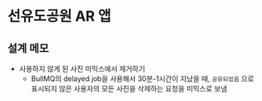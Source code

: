 # 선유도공원 AR 앱

## 설계 메모

- 사용하지 않게 된 사진 미믹스에서 제거하기
  - BullMQ의 delayed job을 사용해서 30분-1시간이 지났을 때, `공유되었음` 으로 표시되지 않은 사용자의 모든 사진을 삭제하는 요청을 미믹스로 보냄
